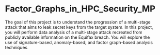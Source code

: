 # Factor_Graphs_in_HPC_Security_MP
The goal of this project is to understand the progression of a multi-stage attack that aims to leak secret keys from the target system. In this project, you will perform data analysis of a multi-stage attack recreated from publicly available information on the Equifax breach. You will explore the use of signature-based, anomaly-based, and factor graph-based analysis techniques.
